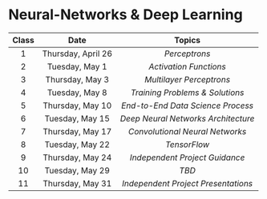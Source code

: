 # Neural-Networks & Deep Learning 



| Class |        Date         |               Topics                |
|:-----:|:-------------------:|:-----------------------------------:|
|   1   |  Thursday, April 26 | *Perceptrons*                      |
|   2   |   Tuesday, May 1    | *Activation Functions*              |
|   3   |  Thursday, May 3    | *Multilayer Perceptrons*            |
|   4   |   Tuesday, May 8    | *Training Problems & Solutions*     |
|   5   |  Thursday, May 10   | *End-to-End Data Science Process*   |
|   6   |   Tuesday, May 15   | *Deep Neural Networks Architecture* |
|   7   |  Thursday, May 17   | *Convolutional Neural Networks*     |
|   8   |   Tuesday, May 22   | *TensorFlow*                        |
|   9   |  Thursday, May 24   | *Independent Project Guidance*      |
|  10   |   Tuesday, May 29   | *TBD*                               |
|  11   |  Thursday, May 31   | *Independent Project Presentations* |


